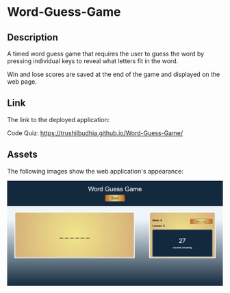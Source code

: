 # Word-Guess-Game

## Description

A timed word guess game that requires the user to guess the word by pressing individual keys to reveal what letters fit in the word. 

Win and lose scores are saved at the end of the game and displayed on the web page.

## Link

The link to the deployed application:

Code Quiz: https://trushilbudhia.github.io/Word-Guess-Game/

## Assets

The following images show the web application's appearance:

![The timed word guess game. Click the 'Start' button begin the game.](./assets/images/Word-Guess-Game-Preview.png)

